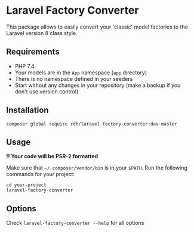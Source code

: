 # Laravel Factory Converter

This package allows to easily convert your 'classic' model factories to the Laravel version 8 class style.

## Requirements

* PHP 7.4
* Your models are in the `App` namespace (`app` directory)
* There is no namespace defined in your seeders
* Start without any changes in your repository (make a backup if you don't use version control)

## Installation

```
composer global require rdh/laravel-factory-converter:dev-master
```

## Usage

**!! Your code will be PSR-2 formatted**

Make sure that `~/.composer/vendor/bin` is in your `$PATH`. Run the following commands for your project:

```
cd your-project
laravel-factory-converter
```

## Options

Check `laravel-factory-converter --help` for all options
